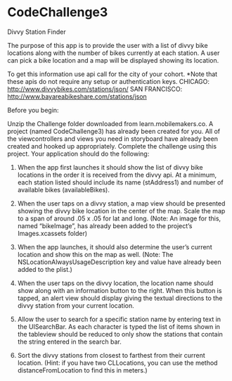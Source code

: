 # CodeChallenge3
Divvy Station Finder

The purpose of this app is to provide the user with a list of divvy bike locations along with the number of bikes currently at each station. A user can pick a bike
location and a map will be displayed showing its location.

To get this information use api call for the city of your cohort. *Note that these apis do not require any setup or authentication keys.
CHICAGO: http://www.divvybikes.com/stations/json/ SAN FRANCISCO: http://www.bayareabikeshare.com/stations/json

Before you begin:

Unzip the Challenge folder downloaded from learn.mobilemakers.co. A project (named CodeChallenge3) has already been created for you. All of the viewcontrollers
and views you need in storyboard have already been created and hooked up appropriately. Complete the challenge using this project.
Your application should do the following:

1. When the app first launches it should show the list of divvy bike locations in the order it is received from the divvy api. At a minimum, each station listed should
include its name (stAddress1) and number of available bikes (availableBikes).

2. When the user taps on a divvy station, a map view should be presented showing the divvy bike location in the center of the map. Scale the map to a span of
around .05 x .05 for lat and long. (Note: An image for this, named “bikeImage”, has already been added to the project’s Images.xcassets folder)

3. When the app launches, it should also determine the user’s current location and show this on the map as well. (Note: The NSLocationAlwaysUsageDescription
key and value have already been added to the plist.)

4. When the user taps on the divvy location, the location name should show along with an information button to the right. When this button is tapped, an alert
view should display giving the textual directions to the divvy station from your current location.

5. Allow the user to search for a specific station name by entering text in the UISearchBar. As each character is typed the list of items shown in the tableview
should be reduced to only show the stations that contain the string entered in the search bar.

6. Sort the divvy stations from closest to farthest from their current location. (Hint: if you have two CLLocations, you can use the method distanceFromLocation to
find this in meters.)
